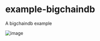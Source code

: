 # example-bigchaindb

A bigchaindb example

![image](https://user-images.githubusercontent.com/36519974/167564128-64c11fb4-1829-4392-b626-be590de35118.png)
